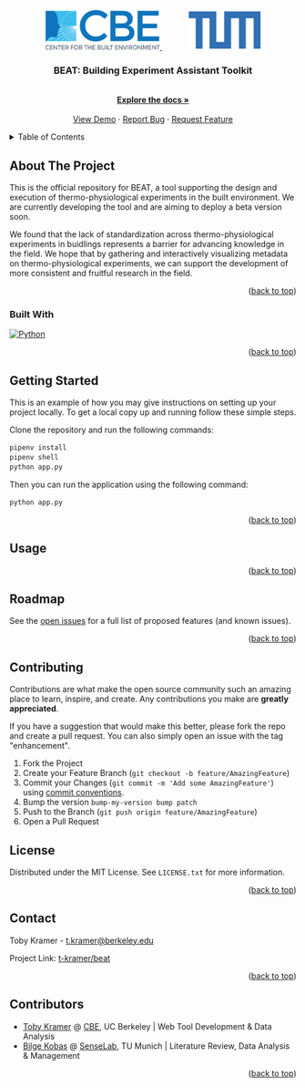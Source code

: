 <!-- PROJECT LOGO -->
<br />
<div align="center">

<a href="https://github.com/CenterForTheBuiltEnvironment/comfort-dash/assets/img/CBE-logo-2018.png">
    <img src="assets/img/CBE-logo-2018-blue.png" alt="CBE Tool Logo" width="auto" height="70">
</a>
&nbsp;&nbsp;&nbsp;&nbsp;&nbsp; &nbsp;&nbsp;&nbsp;&nbsp;&nbsp;
<a href="https://github.com/CenterForTheBuiltEnvironment/comfort-dash/assets/img/tum-blue.png">
    <img src="assets/img/tum-blue.png" alt="TUM Logo" width="auto" height="70">
</a>

<h3 align="center">BEAT: Building Experiment Assistant Toolkit</h3>

  <p align="center">
    <br />
    <a href="https://github.com/CenterForTheBuiltEnvironment/cbe-tool-template"><strong>Explore the docs »</strong></a>
    <br />
    <br />
    <a href="<!-- Insert link here -->">View Demo</a>
    ·
    <a href="<!-- Insert link here -->">Report Bug</a>
    ·
    <a href="<!-- Insert link here -->">Request Feature</a>
  </p>
</div>



<!-- TABLE OF CONTENTS -->
<details>
  <summary>Table of Contents</summary>
  <ol>
    <li>
      <a href="#about-the-project">About The Project</a>
      <ul>
        <li><a href="#built-with">Built With</a></li>
      </ul>
    </li>
    <li>
      <a href="#getting-started">Getting Started</a>
      <ul>
        <li><a href="#prerequisites">Prerequisites</a></li>
        <li><a href="#installation">Installation</a></li>
      </ul>
    </li>
    <li><a href="#usage">Usage</a></li>
    <li><a href="#roadmap">Roadmap</a></li>
    <li><a href="#contributing">Contributing</a></li>
    <li><a href="#license">License</a></li>
    <li><a href="#contact">Contact</a></li>
    <li><a href="#acknowledgments">Acknowledgments</a></li>
  </ol>
</details>



<!-- ABOUT THE PROJECT -->
## About The Project

This is the official repository for BEAT, a tool supporting the design and execution of thermo-physiological experiments in the built environment. We are currently developing the tool and are aiming to deploy a beta version soon. 

We found that the lack of standardization across thermo-physiological experiments in buidlings represents a barrier for advancing knowledge in the field. We hope that by gathering and interactively visualizing metadata on thermo-physiological experiments, we can support the development of more consistent and fruitful research in the field.

[//]: # ([![Product Name Screen Shot][product-screenshot]]&#40;https://example.com&#41;)


<p align="right">(<a href="#readme-top">back to top</a>)</p>

### Built With

[![Python][Python.org]][Python-url]

<p align="right">(<a href="#readme-top">back to top</a>)</p>


<!-- GETTING STARTED -->
## Getting Started

This is an example of how you may give instructions on setting up your project locally. To get a local copy up and running follow these simple steps.

Clone the repository and run the following commands:

```bash
pipenv install
pipenv shell
python app.py
```

Then you can run the application using the following command:

```bash
python app.py
```

<p align="right">(<a href="#readme-top">back to top</a>)</p>



<!-- USAGE EXAMPLES -->
## Usage

<p align="right">(<a href="#readme-top">back to top</a>)</p>


<!-- ROADMAP -->
## Roadmap

See the [open issues](https://github.com/t-kramer/beat/issues) for a full list of proposed features (and known issues).

<p align="right">(<a href="#readme-top">back to top</a>)</p>



<!-- CONTRIBUTING -->
## Contributing

Contributions are what make the open source community such an amazing place to learn, inspire, and create. Any contributions you make are **greatly appreciated**.

If you have a suggestion that would make this better, please fork the repo and create a pull request. You can also simply open an issue with the tag "enhancement".

1. Fork the Project
2. Create your Feature Branch (`git checkout -b feature/AmazingFeature`)
3. Commit your Changes (`git commit -m 'Add some AmazingFeature'`) using [commit conventions](https://www.conventionalcommits.org/en/v1.0.0/).
4. Bump the version `bump-my-version bump patch`
5. Push to the Branch (`git push origin feature/AmazingFeature`)
6. Open a Pull Request

<!-- ### Test the application

All Playwright tests can be found in the `tests` folder.

To execute the tests, launch the application locally.

```bash
python app.py
``` 

Additionally, you need to install the Playwright dependencies. For more details, search [here](https://playwright.dev/python/docs/intro):

```bash
playwright install
```

#### Test generation

Detailed guide on how to generate tests can be found [here](https://playwright.dev/python/docs/codegen).

```
playwright codegen http://localhost:9090
```

If you want to generate tests for a specific device, you can run the following command:

```
playwright codegen --device="iPhone 13" http://localhost:9090
```

### Deploy the application

The application is deployed automatically using a GitHub action.
If you want to deploy the application manually, you can run the following command:

```
gcloud components update
pipenv requirements > requirements.txt
pipenv requirements --dev > dev-requirements.txt
gcloud config set account federicotartarini@gmail.com
python -m pytest tests/test_public_urls.py --base-url http://0.0.0.0:9090
python -m pytest --numprocesses 3 --base-url http://0.0.0.0:9090
python -m pytest --numprocesses 3 --base-url https://comfort-tool-v2-test-6ncu37myea-uc.a.run.app
gcloud builds submit --project=comfort-327718 --substitutions=_REPO_NAME="comfort-tool-v2-test"
gcloud builds submit --project=comfort-327718 --substitutions=_REPO_NAME="comfort-tool-v2"
```

### Kill application running locally

```
lsof -i :9090
kill -9 <PID>
```

<p align="right">(<a href="#readme-top">back to top</a>)</p> -->



<!-- LICENSE -->
## License

Distributed under the MIT License. See `LICENSE.txt` for more information.

<p align="right">(<a href="#readme-top">back to top</a>)</p>



<!-- CONTACT -->
## Contact

Toby Kramer - t.kramer@berkeley.edu

Project Link: [t-kramer/beat](https://github.com/t-kramer/beat)

<p align="right">(<a href="#readme-top">back to top</a>)</p>



<!-- ACKNOWLEDGMENTS -->
## Contributors

* [Toby Kramer]() @ [CBE](https://cbe.berkeley.edu/), UC Berkeley | Web Tool Development & Data Analysis
* [Bilge Kobas]() @ [SenseLab](https://www.arc.ed.tum.de/klima/forschung/forschungslabore/senselab/), TU Munich | Literature Review, Data Analysis & Management

<p align="right">(<a href="#readme-top">back to top</a>)</p>



<!-- MARKDOWN LINKS & IMAGES -->
<!-- https://www.markdownguide.org/basic-syntax/#reference-style-links -->
[contributors-shield]: https://img.shields.io/github/contributors/t-kramer/beat.svg?style=for-the-badge
[contributors-url]: https://github.com/t-kramer/beat/graphs/contributors
[forks-shield]: https://img.shields.io/github/forks/t-kramer/beat.svg?style=for-the-badge
[forks-url]: https://github.com/t-kramer/beat/network/members
[stars-shield]: https://img.shields.io/github/stars/t-kramer/beat.svg?style=for-the-badge
[stars-url]: https://github.com/t-kramer/beat/stargazers
[issues-shield]: https://img.shields.io/github/issues/t-kramer/beat.svg?style=for-the-badge
[issues-url]: https://github.com/t-kramer/beat/issues
[license-shield]: https://img.shields.io/github/license/t-kramer/beat.svg?style=for-the-badge
[license-url]: https://github.com/t-kramer/beat/blob/master/LICENSE.txt
[linkedin-shield]: https://img.shields.io/badge/-LinkedIn-black.svg?style=for-the-badge&logo=linkedin&colorB=555
[linkedin-url]: https://www.linkedin.com/in/tobias-kramer-69684611b/
[product-screenshot]: images/screenshot.png
[Python.org]: https://img.shields.io/badge/Python-3776AB?style=for-the-badge&logo=python&logoColor=white
[Python-url]: https://www.python.org/
[Dash-url]:https://dash.plotly.com/
